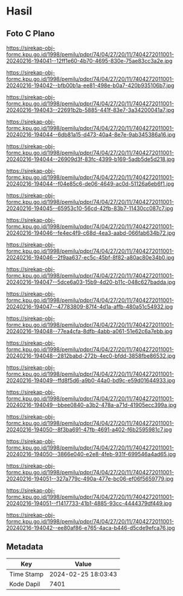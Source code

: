 # Hasil

## Foto C Plano

https://sirekap-obj-formc.kpu.go.id/1998/pemilu/pdpr/74/04/27/20/11/7404272011001-20240216-194041--12ff1e60-4b70-4695-830e-75ae83cc3a2e.jpg

https://sirekap-obj-formc.kpu.go.id/1998/pemilu/pdpr/74/04/27/20/11/7404272011001-20240216-194042--bfb00b1a-ee81-498e-b0a7-420b935106b7.jpg

https://sirekap-obj-formc.kpu.go.id/1998/pemilu/pdpr/74/04/27/20/11/7404272011001-20240216-194043--22691b2b-5885-441f-83e7-3a34200041a7.jpg

https://sirekap-obj-formc.kpu.go.id/1998/pemilu/pdpr/74/04/27/20/11/7404272011001-20240216-194044--6db81a15-d473-40a4-8e7e-9ab345386a16.jpg

https://sirekap-obj-formc.kpu.go.id/1998/pemilu/pdpr/74/04/27/20/11/7404272011001-20240216-194044--26909d3f-83fc-4399-b169-5adb5de5d218.jpg

https://sirekap-obj-formc.kpu.go.id/1998/pemilu/pdpr/74/04/27/20/11/7404272011001-20240216-194044--f04e85c6-de06-4649-ac0d-51126a6eb6f1.jpg

https://sirekap-obj-formc.kpu.go.id/1998/pemilu/pdpr/74/04/27/20/11/7404272011001-20240216-194045--65953c10-56cd-42fb-83b7-11430cc087c7.jpg

https://sirekap-obj-formc.kpu.go.id/1998/pemilu/pdpr/74/04/27/20/11/7404272011001-20240216-194046--fe4ec4f9-c68d-4ea3-aabd-066fab634b72.jpg

https://sirekap-obj-formc.kpu.go.id/1998/pemilu/pdpr/74/04/27/20/11/7404272011001-20240216-194046--2f9aa637-ec5c-45bf-8f82-a80ac80e34b0.jpg

https://sirekap-obj-formc.kpu.go.id/1998/pemilu/pdpr/74/04/27/20/11/7404272011001-20240216-194047--5dce6a03-15b9-4d20-b11c-048c627badda.jpg

https://sirekap-obj-formc.kpu.go.id/1998/pemilu/pdpr/74/04/27/20/11/7404272011001-20240216-194047--47783809-87f4-4d1a-affb-480a51c54932.jpg

https://sirekap-obj-formc.kpu.go.id/1998/pemilu/pdpr/74/04/27/20/11/7404272011001-20240216-194048--77ea4cfa-8dfb-4abb-a061-51e62c6a7ebb.jpg

https://sirekap-obj-formc.kpu.go.id/1998/pemilu/pdpr/74/04/27/20/11/7404272011001-20240216-194048--2812babd-272b-4ec0-bfdd-3858fbe86532.jpg

https://sirekap-obj-formc.kpu.go.id/1998/pemilu/pdpr/74/04/27/20/11/7404272011001-20240216-194049--ffd8f5d6-a9b0-44a0-bd9c-e59d01644933.jpg

https://sirekap-obj-formc.kpu.go.id/1998/pemilu/pdpr/74/04/27/20/11/7404272011001-20240216-194049--bbee0840-a3b2-478a-a71d-41905ecc399a.jpg

https://sirekap-obj-formc.kpu.go.id/1998/pemilu/pdpr/74/04/27/20/11/7404272011001-20240216-194050--8f3ba691-47fb-4691-a402-f6b2595981c7.jpg

https://sirekap-obj-formc.kpu.go.id/1998/pemilu/pdpr/74/04/27/20/11/7404272011001-20240216-194050--3866e040-e2e8-4feb-931f-699546a4ad65.jpg

https://sirekap-obj-formc.kpu.go.id/1998/pemilu/pdpr/74/04/27/20/11/7404272011001-20240216-194051--327a779c-490a-477e-bc06-ef06f5659779.jpg

https://sirekap-obj-formc.kpu.go.id/1998/pemilu/pdpr/74/04/27/20/11/7404272011001-20240216-194051--f1417733-41b1-4885-93cc-4444379df449.jpg

https://sirekap-obj-formc.kpu.go.id/1998/pemilu/pdpr/74/04/27/20/11/7404272011001-20240216-194042--ee80af86-e765-4aca-b446-d5cde9efca76.jpg


## Metadata

| Key        | Value               |
| ---------- | ------------------- |
| Time Stamp | 2024-02-25 18:03:43 |
| Kode Dapil | 7401                |



